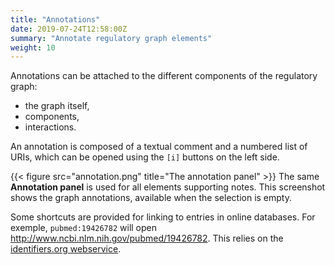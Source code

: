 ```yaml
---
title: "Annotations"
date: 2019-07-24T12:58:00Z
summary: "Annotate regulatory graph elements"
weight: 10
---
```


Annotations can be attached to the different components of the regulatory graph:

* the graph itself,
* components,
* interactions.

An annotation is composed of a textual comment and a numbered list of URIs,
which can be opened using the ``[i]`` buttons on the left side.

{{< figure src="annotation.png" title="The annotation panel" >}}
The same **Annotation panel** is used for all elements
supporting notes. This screenshot shows the graph annotations,
available when the selection is empty.



Some shortcuts are provided for linking to entries in online databases.
For exemple, ``pubmed:19426782`` will open http://www.ncbi.nlm.nih.gov/pubmed/19426782.
This relies on the [identifiers.org webservice](http://identifiers.org).

